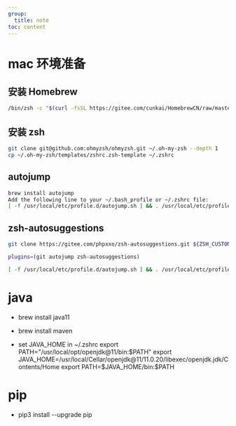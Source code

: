 ```yaml
---
group:
  title: note
toc: content
---
```


# mac 环境准备

## 安装 Homebrew

```bash
/bin/zsh -c "$(curl -fsSL https://gitee.com/cunkai/HomebrewCN/raw/master/Homebrew.sh)"
```

## 安装 zsh

```bash
git clone git@github.com:ohmyzsh/ohmyzsh.git ~/.oh-my-zsh --depth 1
cp ~/.oh-my-zsh/templates/zshrc.zsh-template ~/.zshrc
```

## autojump

```bash
brew install autojump
Add the following line to your ~/.bash_profile or ~/.zshrc file:
[ -f /usr/local/etc/profile.d/autojump.sh ] && . /usr/local/etc/profile.d/autojump.sh
```

## zsh-autosuggestions

```bash
git clone https://gitee.com/phpxxo/zsh-autosuggestions.git ${ZSH_CUSTOM:-~/.oh-my-zsh/custom}/plugins/zsh-autosuggestions
```

```bash
plugins=(git autojump zsh-autosuggestions)

[ -f /usr/local/etc/profile.d/autojump.sh ] && . /usr/local/etc/profile.d/autojump.sh
```

# java

- brew install java11
- brew install maven

- set JAVA_HOME in ~/.zshrc
  export PATH="/usr/local/opt/openjdk@11/bin:$PATH"
export JAVA_HOME=/usr/local/Cellar/openjdk@11/11.0.20/libexec/openjdk.jdk/Contents/Home
export PATH=$JAVA_HOME/bin:$PATH

# pip

- pip3 install --upgrade pip
